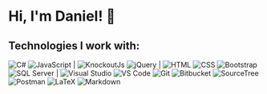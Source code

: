 # Hi, I'm Daniel! 👋

## Technologies I work with:

![C#](https://img.shields.io/badge/.NET-5C2D91?style=flat-square&logo=.net&logoColor=white) ![JavaScript](https://img.shields.io/badge/JavaScript-F7DF1E?style=flat-square&logo=javascript&logoColor=black) | ![KnockoutJs](https://img.shields.io/badge/KnockoutJs-2B2D44?style=flat-square&logo=knockout&logoColor=white) ![jQuery](https://img.shields.io/badge/jQuery-0769AD?style=flat-square&logo=jquery&logoColor=white) | ![HTML](https://img.shields.io/badge/HTML5-E34F26?style=flat-square&logo=html5&logoColor=white) ![CSS](https://img.shields.io/badge/CSS3-1572B6?style=flat-square&logo=css3&logoColor=white) ![Bootstrap](https://img.shields.io/badge/Bootstrap-563D7C?style=flat-square&logo=bootstrap&logoColor=white) ![SQL Server](https://img.shields.io/badge/Microsoft_SQL_Server-CC2927?style=flat-square&logo=microsoft-sql-server&logoColor=white) | ![Visual Studio](https://img.shields.io/badge/Visual_Studio-5C2D91?style=flat-square&logo=visual-studio&logoColor=white) ![VS Code](https://img.shields.io/badge/Visual_Studio_Code-0078D4?style=flat-square&logo=visual-studio-code&logoColor=white) ![Git](https://img.shields.io/badge/Git-F05032?style=flat-square&logo=git&logoColor=white) ![Bitbucket](https://img.shields.io/badge/Bitbucket-0052CC?style=flat-square&logo=bitbucket&logoColor=white) ![SourceTree](https://img.shields.io/badge/SourceTree-0052CC?style=flat-square&logo=sourcetree&logoColor=white) ![Postman](https://img.shields.io/badge/Postman-FF6C37?style=flat-square&logo=postman&logoColor=white) ![LaTeX](https://img.shields.io/badge/LaTeX-008080?style=flat-square&logo=latex&logoColor=white) ![Markdown](https://img.shields.io/badge/Markdown-000000?style=flat-square&logo=markdown&logoColor=white)
